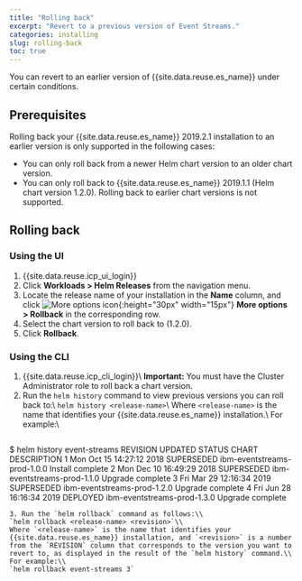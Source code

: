 ```yaml
---
title: "Rolling back"
excerpt: "Revert to a previous version of Event Streams."
categories: installing
slug: rolling-back
toc: true
---
```


You can revert to an earlier version of {{site.data.reuse.es_name}} under certain conditions.

<!--"rollback", or "roll back", or use a phrase such as "revert to an earlier version".-->

## Prerequisites

Rolling back your {{site.data.reuse.es_name}} 2019.2.1 installation to an earlier version is only supported in the following cases:

- You can only roll back from a newer Helm chart version to an older chart version.
- You can only roll back to {{site.data.reuse.es_name}} 2019.1.1 (Helm chart version 1.2.0). Rolling back to earlier chart versions is not supported.

## Rolling back

### Using the UI

1. {{site.data.reuse.icp_ui_login}}
3. Click **Workloads > Helm Releases** from the navigation menu.
4. Locate the release name of your installation in the **Name** column, and click ![More options icon](../../../images/more_options.png "Three vertical dots for the more options icon at end of each row."){:height="30px" width="15px"} **More options > Rollback** in the corresponding row.
5. Select the chart version to roll back to (1.2.0).
6. Click **Rollback**.

### Using the CLI

1. {{site.data.reuse.icp_cli_login}}\\
   **Important:** You must have the Cluster Administrator role to roll back a chart version.
2. Run the `helm history` command to view previous versions you can roll back to:\\
   `helm history <release-name>`\\
   Where `<release-name>` is the name that identifies your {{site.data.reuse.es_name}} installation.\\
   For example:\\
   ```
$ helm history event-streams
REVISION        UPDATED                         STATUS          CHART                           DESCRIPTION
1               Mon Oct 15 14:27:12 2018        SUPERSEDED      ibm-eventstreams-prod-1.0.0     Install complete
2               Mon Dec 10 16:49:29 2018        SUPERSEDED      ibm-eventstreams-prod-1.1.0     Upgrade complete
3               Fri Mar 29 12:16:34 2019        SUPERSEDED      ibm-eventstreams-prod-1.2.0     Upgrade complete
4               Fri Jun 28 16:16:34 2019        DEPLOYED        ibm-eventstreams-prod-1.3.0     Upgrade complete
   ```
3. Run the `helm rollback` command as follows:\\
   `helm rollback <release-name> <revision>`\\
   Where `<release-name>` is the name that identifies your {{site.data.reuse.es_name}} installation, and `<revision>` is a number from the `REVISION` column that corresponds to the version you want to revert to, as displayed in the result of the `helm history` command.\\
   For example:\\
   `helm rollback event-streams 3`
